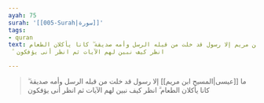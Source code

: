 ```yaml
---
ayah: 75
surah: '[[005-Surah|سورة]]'
tags:
- quran
text: ما المسيح ابن مريم إلا رسول قد خلت من قبله الرسل وأمه صديقة ۖ كانا يأكلان الطعام
  ۗ انظر كيف نبين لهم الآيات ثم انظر أنى يؤفكون

---
```

> ما [[عيسى|المسيح ابن مريم]] إلا رسول قد خلت من قبله الرسل وأمه صديقة ۖ كانا يأكلان الطعام ۗ انظر كيف نبين لهم الآيات ثم انظر أنى يؤفكون
